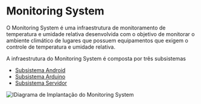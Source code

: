 # Monitoring System

O Monitoring System é uma infraestrutura de monitoramento de temperatura e umidade relativa desenvolvida com o objetivo de monitorar o ambiente climático de lugares que possuem equipamentos que exigem o controle de temperatura e umidade relativa.

A infraestrutura do Monitoring System é composta por três subsistemas

* [Subsistema Android](https://github.com/michelmotta/monitoring_system/tree/master/subsistema_android)
* [Subsistema Arduino](https://github.com/michelmotta/monitoring_system/tree/master/subsistema_arduino)
* [Subsistema Servidor](https://github.com/michelmotta/monitoring_system/tree/master/subsistema_servidor)

![IDiagrama de Implantação do Monitoring System](https://github.com/michelmotta/monitoring_system/blob/master/deployment_diagram.png)